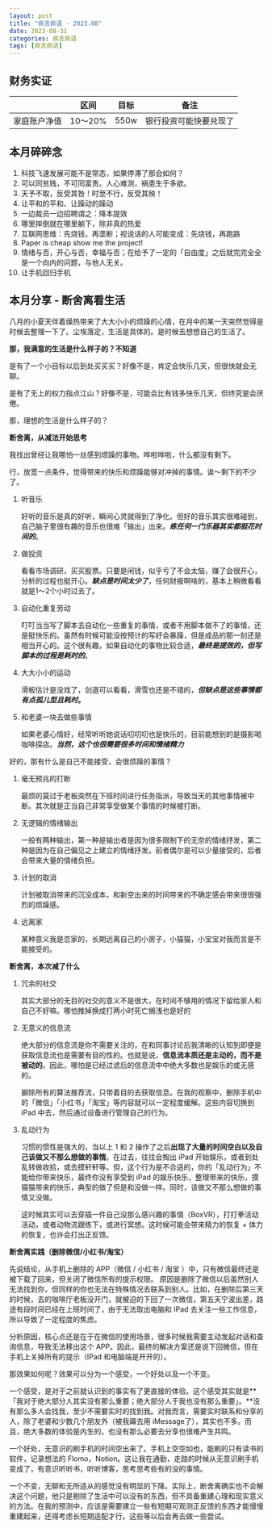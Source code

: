 ```yaml
---
layout: post
title: "疯言疯语 - 2023.08"
date: 2023-08-31
categories: 疯言疯语
tags: [疯言疯语]
---
```

## 财务实证

|  | 区间 | 目标 | 备注 |
| --- | --- | --- | --- |
| 家庭账户净值 | 10～20% | 550w | 银行投资可能快要兑现了 |

<!--more-->
## 本月碎碎念

1. 科技飞速发展可能不是常态，如果停滞了那会如何？
2. 可以同贫贱，不可同富贵。人心难测，祸患生于多欲。
3. 天予不取，反受其咎！时至不行，反受其殃！
4. 让平和的平和、让躁动的躁动
5. 一边裁员一边招聘谓之：降本提效
6. 哪里摔倒就在哪里躺下，除非真的热爱
7. 互联网思维：先烧钱，再垄断；视说话的人可能变成：先烧钱，再跑路
8. Paper is cheap show me the project!
9. 情绪与否，开心与否，幸福与否；在给予了一定的「自由度」之后就完完全全是一个向内的问题，与他人无关。
10. 让手机回归手机

## 本月分享 - 断舍离看生活

八月的小夏天伴着燥热带来了大大小小的烦躁的心情，在月中的某一天突然觉得是时候去整理一下了。尘埃落定，生活是具体的。是时候去想想自己的生活了。

**那，我满意的生活是什么样子的？不知道**

是有了一个小目标以后到处买买买？好像不是，肯定会快乐几天，但很快就会无聊。

是有了无上的权力指点江山？好像不是，可能会比有钱多快乐几天，但终究是会厌倦。

那，理想的生活是什么样子的？

**断舍离，从减法开始思考**

我找出曾经让我哪怕一丝感到烦躁的事物。哗啦哗啦，什么都没有剩下。

行，放宽一点条件，觉得带来的快乐和烦躁能够对冲掉的事情。诶～剩下的不少了。

1. 听音乐
    
    好听的音乐是真的好听，瞬间心灵就得到了净化。但好的音乐其实很难碰到，自己脑子里很有趣的音乐也很难「输出」出来。***练任何一门乐器其实都挺花时间的***。
    
2. 做投资
    
    看看市场调研，买买股票。只要是闲钱，似乎亏了不会太恼，赚了会很开心，分析的过程也挺开心。***缺点是时间太少了***，任何财报啊啥的，基本上稍微看看就是1～2个小时过去了。
    
3. 自动化重复劳动
    
    叮叮当当写了脚本去自动化一些重复的事情，或者不用脚本做不了的事情，还是挺快乐的。虽然有时候可能没按预计的写好会暴躁，但是成品的那一刻还是相当开心的。这个很有趣，如果自动化的事物比较合适，***最终是提效的，但写脚本的过程是耗时的***。
    
4. 大大小小的运动
    
    滑板估计是没戏了，剑道可以看看，滑雪也还是不错的，***但缺点是这些事情都有点孤儿型且耗时*。**
    
5. 和老婆一块去做些事情
    
    如果老婆心情好，经常听听她说话叨叨叨也是快乐的，目前能想到的是摄影喝咖啡探店。***当然，这个也很需要很多时间和情绪精力***
    

好的，那有什么是自己不能接受，会很烦躁的事情？

1. 毫无预兆的打断
    
    最烦的莫过于老板突然在下班时间进行任务指派，导致当天的其他事情被中断。其次就是正当自己非常享受做某个事情的时候被打断。
    
2. 无逻辑的情绪输出
    
    一般有两种输出，第一种是输出者是因为很多限制下的无奈的情绪抒发，第二种是因为在自己偏见之上建立的情绪抒发。前者偶尔是可以少量接受的，后者会带来大量的情绪负担。
    
3. 计划的取消
    
    计划被取消带来的沉没成本，和新空出来的时间带来的不确定感会带来很很强烈的烦躁感。
    
4. 远离家
    
    某种意义我是恋家的，长期远离自己的小房子，小猫猫，小宝宝对我而言是不能接受的。
    

**断舍离，本次减了什么**

1. 冗余的社交
    
    其实大部分的无目的社交的意义不是很大，在时间不够用的情况下留给家人和自己不好嘛。哪怕推掉换成打两小时死亡搁浅也是好的
    
2. 无意义的信息流
    
    绝大部分的信息流是你不需要关注的，在和同事讨论后我清晰的认知到即便是获取信息流也是需要有目的性的。也就是说，**信息流本质还是主动的，而不是被动的**。因此，哪怕是已经过滤后的信息流中中绝大多数也是娱乐的或无感的。
    
    摒除所有的算法推荐流，只带着目的去获取信息。在我的观察中，删除手机中的「微信」「小红书」「淘宝」等内容就可以一定程度缓解。这些内容切换到 iPad 中去，然后通过设备进行管理自己的行为。
    
3. 乱动行为
    
    习惯的惯性是强大的，当以上 1 和 2 操作了之后**出现了大量的时间空白以及自己该做又不那么想做的事情**。在过去，往往会掏出 iPad 开始娱乐，或者到处乱转做收拾，或去摸轩轩等。但，这个行为是不合适的，你的「乱动行为」不能给你带来快乐，最终你没有享受到 iPad 的娱乐快乐，整理带来的快乐，摸猫猫带来的快乐，典型的做了但是和没做一样。同时，该做又不那么想做的事情又没做。
    
    这时候其实可以去穿插一件自己没那么感兴趣的事情（BoxVR），打打拳活动活动，或者动物流跟练下，或进行冥想。这时候可能会带来精力的恢复 + 体力的恢复，也许会打出正反馈。
    

**断舍离实践（删除微信/小红书/淘宝）**

先说结论，从手机上删除的 APP（微信 / 小红书 / 淘宝 ）中，只有微信最终还是被下载了回来，但关闭了微信所有的提示权限。 原因是删除了微信以后虽然别人无法找到你，但同样的你也无法在特殊情况去联系到别人。比如，在删除后第三天的时候，去的咖啡厅老板没开门，就被迫的下回了一次微信，第五天宁波出差，路途有段时间已经在上班时间了，由于无法取出电脑和 IPad 去关注一些工作信息，所以导致了一定程度的焦虑。

分析原因，核心点还是在于在微信的使用场景，很多时候我需要主动发起对话和查询信息，导致无法移出这个 APP。因此，最终的解决方案还是说下回微信，但在手机上关掉所有的提示（IPad 和电脑端是开开的）。

那效果如何呢？效果可以分为一个感受，一个好处以及一个不变。

一个感受，是对于之前就认识到的事实有了更直接的体验。这个感受其实就是**「我对于绝大部分人其实没有那么重要；绝大部分人于我也没有那么重要」。**没有那么多人会找我，至少不需要实时的找到我。对我而言，需要实时联系和分享的人，除了老婆和少数几个朋友外（被我薅去用 iMessage了），其实也不多。而且，绝大多数的体验是内生的，也没有那么必要去分享也很难产生共鸣。

一个好处，无意识的刷手机的时间空出来了。手机上空空如也，能刷的只有读书的软件，记录想法的 Flomo，Notion。这让我在通勤，走路的时候从无意识刷手机变成了，有意识听听书，听听博客，思考思考些有的没的事情。

一个不变，无聊和无所适从的感觉没有明显的下降。实际上，断舍离确实也不会解决这个问题，他只是剔除了生活中可以没有的东西，但不具备重建心理和现实意义的方法。在我的预测中，应该是需要建立一些有短期可观测正反馈的东西才能慢慢重建起来，还得考虑长短期适配才行。这些等以后会再去做一些尝试。
